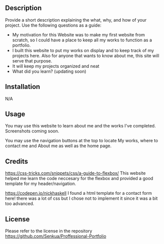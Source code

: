 

## Description

Provide a short description explaining the what, why, and how of your project. Use the following questions as a guide:

- My motivation for this Website was to make my first website from scratch, so I could have a place to keep all my works to function as a portfolio.
- I built this website to put my works on display and to keep track of my projects here. Also for anyone that wants to know about me, this site will serve that purpose.
- It will keep my projects organized and neat
- What did you learn? (updating soon)

## Installation

N/A

## Usage

You may use this website to learn about me and the works I've completed. Screenshots coming soon.

You may use the navigation buttons at the top to locate My works, where to contact me and About me as well as the home page.

## Credits

https://css-tricks.com/snippets/css/a-guide-to-flexbox/ This website helped me learn the code neccesary for the flexbox and provided a good template for my header/navigation.

https://codepen.io/nickhaskell I found a html template for a contact form here! there was a lot of css but I chose not to implement it since it was a bit too advanced.

## License

Please refer to the license in the repository 
https://github.com/Senkua/Proffessional-Portfolio
